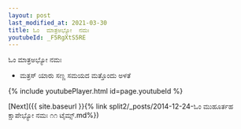 ```yaml
---
layout: post
last_modified_at: 2021-03-30
title: ಓಂ  ಮಾತ್ರಅಭ್ಯೋ  ನಮಃ
youtubeId: _F5RgXtS5RE
---
```

 
 
ಓಂ  ಮಾತ್ರಅಭ್ಯೋ  ನಮಃ 
 
 -  ಮತ್ರಸ್ ಯಾರು ಸಣ್ಣ ಸಮಯದ ಮತ್ತೊಂದು ಅಳತೆ 
 
  
 
  
 
 
 
 
 
 


{% include youtubePlayer.html id=page.youtubeId %}
 
[Next]({{ site.baseurl }}{% link  split2/_posts/2014-12-24-ಓಂ ಮುಹೂರ್ತಹ ಕ್ಷಾಪೇಭ್ಯೋ ನಮಃ ೧೧ ಟೈಮ್ಸ್.md%})
 
